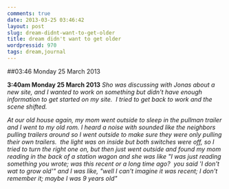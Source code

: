 ```yaml
---
comments: true
date: 2013-03-25 03:46:42
layout: post
slug: dream-didnt-want-to-get-older
title: dream didn't want to get older
wordpressid: 970
tags: dream,journal
---
```


##03:46 Monday 25 March 2013

**3:40am Monday 25 March 2013**
_Sho was discussing with Jonas about a new site, and I wanted to work on something but didn't have enough information to get started on my site.  I tried to get back to work and the scene shifted._

_At our old house again, my mom went outside to sleep in the pullman trailer and I went to my old rom. I heard a noise with sounded like the neighbors pulling trailers around so I went outside to make sure they were only pulling their own trailers.  the light was on inside but both switches were off, so I tried to turn the right one on, but then just went outside and found my mom reading in the back of a station wagon and she was like "I was just reading something you wrote; was this recent or a long time ago?  you said 'I don't wat to grow old'" and I was like, "well I can't imagine it was recent; I don't remember it; maybe I was 9 years old"_


